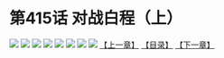 # 第415话 对战白程（上）
![](https://mhpic.xiaomingtaiji.net/comic/D/斗破苍穹拆分版/415话/1.jpg-zymk.middle.webp)
![](https://mhpic.xiaomingtaiji.net/comic/D/斗破苍穹拆分版/415话/2.jpg-zymk.middle.webp)
![](https://mhpic.xiaomingtaiji.net/comic/D/斗破苍穹拆分版/415话/3.jpg-zymk.middle.webp)
![](https://mhpic.xiaomingtaiji.net/comic/D/斗破苍穹拆分版/415话/4.jpg-zymk.middle.webp)
![](https://mhpic.xiaomingtaiji.net/comic/D/斗破苍穹拆分版/415话/5.jpg-zymk.middle.webp)
![](https://mhpic.xiaomingtaiji.net/comic/D/斗破苍穹拆分版/415话/6.jpg-zymk.middle.webp)
![](https://mhpic.xiaomingtaiji.net/comic/D/斗破苍穹拆分版/415话/7.jpg-zymk.middle.webp)
![](https://mhpic.xiaomingtaiji.net/comic/D/斗破苍穹拆分版/415话/8.jpg-zymk.middle.webp)
[【上一章】](./414.md)
[【目录】](./READMD.md)
[【下一章】](./416.md)
